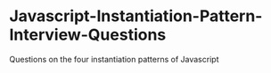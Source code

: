 Javascript-Instantiation-Pattern-Interview-Questions
====================================================

Questions on the four instantiation patterns of Javascript
